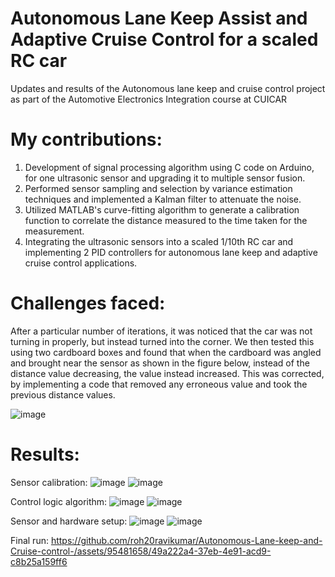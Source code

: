 # Autonomous Lane Keep Assist and Adaptive Cruise Control for a scaled RC car
Updates and results of the Autonomous lane keep and cruise control project as part of the Automotive Electronics Integration course at CUICAR

# My contributions:
1. Development of signal processing algorithm using C code on Arduino, for one ultrasonic sensor and upgrading it to multiple sensor fusion.
2. Performed sensor sampling and selection by variance estimation techniques and implemented a Kalman filter to attenuate the noise.
3. Utilized MATLAB's curve-fitting algorithm to generate a calibration function to correlate the distance measured to the time taken for the measurement.
4. Integrating the ultrasonic sensors into a scaled 1/10th RC car and implementing 2 PID controllers for autonomous lane keep and adaptive cruise control applications.

# Challenges faced:
After a particular number of iterations, it was noticed that the car was not turning in properly, but instead turned into the corner. We then tested this using two cardboard boxes and found that when the cardboard was angled and brought near the sensor as shown in the figure below, instead of the distance value decreasing, the value instead increased. This was corrected, by implementing a code that removed any erroneous value and took the previous distance values.

![image](https://github.com/roh20ravikumar/Autonomous-Lane-keep-and-Cruise-control-/assets/95481658/f50e6862-0b0e-4851-9d77-cd5b49f5b6fd)

# Results:
Sensor calibration:
![image](https://github.com/roh20ravikumar/Autonomous-Lane-keep-and-Cruise-control-/assets/95481658/7512324a-29e4-4ede-9963-9940497365e1)
![image](https://github.com/roh20ravikumar/Autonomous-Lane-keep-and-Cruise-control-/assets/95481658/afe74a3c-006e-4aa4-8b18-b518644dc473)


Control logic algorithm:
![image](https://github.com/roh20ravikumar/Autonomous-Lane-keep-and-Cruise-control-/assets/95481658/c517e902-b84a-4629-814c-e5fec8b96d61)
![image](https://github.com/roh20ravikumar/Autonomous-Lane-keep-and-Cruise-control-/assets/95481658/22d878a8-7091-408f-a658-cc532697bbb5)


Sensor and hardware setup:
![image](https://github.com/roh20ravikumar/Autonomous-Lane-keep-and-Cruise-control-/assets/95481658/e4c92b7a-d96f-482c-960e-0592edf9806e)
![image](https://github.com/roh20ravikumar/Autonomous-Lane-keep-and-Cruise-control-/assets/95481658/5616ee3d-aed7-4aef-b3d1-e75c12372c1f)


Final run:
https://github.com/roh20ravikumar/Autonomous-Lane-keep-and-Cruise-control-/assets/95481658/49a222a4-37eb-4e91-acd9-c8b25a159ff6
